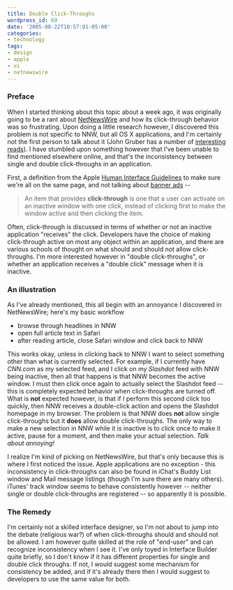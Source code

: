 ```yaml
---
title: Double Click-Throughs
wordpress_id: 69
date: '2005-08-22T10:57:01-05:00'
categories:
- technology
tags:
- design
- apple
- ui
- netnewswire
---
```

### Preface ###

When I started thinking about this topic about a week ago, it was originally going to be a rant about [NetNewsWire][]
and how its click-through behavior was so frustrating.  Upon doing a little research however, I discovered this problem
is not specific to NNW, but all OS X applications, and I'm certainly not the first person to talk about it (John Gruber
has a number of [interesting reads][]).  I have stumbled upon something however that I've been unable to find mentioned
elsewhere online, and that's the inconsistency between single and double click-throughs in an application.

First, a definition from the Apple [Human Interface Guidelines][HIG] to make sure we're all on the same page, and not
talking about [banner ads][] --

> An item that provides **click-through** is one that a user can activate on an inactive window with one click, instead
> of clicking first to make the window active and then clicking the item.

Often, click-through is discussed in terms of whether or not an inactive application "receives" the click.  Developers
have the choice of making click-through active on most any object within an application, and there are various schools
of thought on what should and should not allow click-throughs.  I'm more interested however in "double click-throughs",
or whether an application receives a "double click" message when it is inactive.


### An illustration ###

As I've already mentioned, this all begin with an annoyance I discovered in NetNewsWire; here's my basic workflow

* browse through headlines in NNW
* open full article text in Safari
* after reading article, close Safari window and click back to NNW

This works okay, unless in clicking back to NNW I want to select something other than what is currently selected.  For
example, if I currently have _CNN.com_ as my selected feed, and I click on my _Slashdot_ feed with NNW being inactive,
then all that happens is that NNW becomes the active window.  I must then click once again to actually select the
Slashdot feed -- this is completely expected behavior when click-throughs are turned off.  What is __not__ expected
however, is that if I perform this second click too quickly, then NNW receives a double-click action and opens the
Slashdot homepage in my browser.  The problem is that NNW does __not__ allow single click-throughs but it __does__ allow
double click-throughs.  The only way to make a new selection in NNW while it is inactive is to click once to make it
active, pause for a moment, and then make your actual selection.  _Talk about annoying!_

I realize I'm kind of picking on NetNewsWire, but that's only because this is where I first noticed the issue. Apple
applications are no exception - this inconsistency in click-throughs can also be found in iChat's Buddy List window and
Mail message listings (though I'm sure there are many others).  iTunes' track window seems to behave consistently
however -- neither single or double click-throughs are registered -- so apparently it is possible.

### The Remedy ###

I'm certainly not a skilled interface designer, so I'm not about to jump into the debate (religious war?) of when
click-throughs should and should not be allowed.  I am however quite skilled at the role of "end-user" and can recognize
inconsistency when I see it.  I've only toyed in Interface Builder quite briefly, so I don't know if it has different
properties for single and double click throughs.  If not, I would suggest some mechanism for consistency be added, and
if it's already there then I would suggest to developers to use the same value for both.

[NetNewsWire]: http://ranchero.com/netnewswire
[interesting reads]: http://www.google.com/search?q=click-through+site%3Adaringfireball.net
[HIG]: http://developer.apple.com/documentation/UserExperience/Conceptual/OSXHIGuidelines/
[banner ads]: http://en.wikipedia.org/wiki/Click-through_rate
